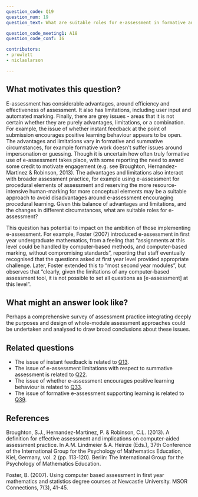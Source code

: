 ```yaml
---
question_code: Q19 
question_num: 19 
question_text: What are suitable roles for e-assessment in formative and summative assessment, given its capabilities? 

question_code_meeting1: A18 
question_code_conf: I6 

contributors: 
- prowlett
- niclaslarson

---
```


## What motivates this question?

E-assessment has considerable advantages, around efficiency and effectiveness of assessment. It also has limitations, including user input and automated marking. Finally, there are grey issues - areas that it is not certain whether they are purely advantages, limitations, or a combination. For example, the issue of whether instant feedback at the point of submission encourages positive learning behaviour appears to be open. The advantages and limitations vary in formative and summative circumstances, for example formative work doesn't suffer issues around impersonation or guessing. Though it is uncertain how often truly formative use of e-assessment takes place, with some reporting the need to award some credit to motivate engagement (e.g. see Broughton, Hernandez-Martinez & Robinson, 2013). The advantages and limitations also interact with broader assessment practice, for example using e-assessment for procedural elements of assessment and reserving the more resource-intensive human-marking for more conceptual elements may be a suitable approach to avoid disadvantages around e-assessment encouraging procedural learning. Given this balance of advantages and limitations, and the changes in different circumstances, what are suitable roles for e-assessment? 

This question has potential to impact on the ambition of those implementing e-assessment. For example, Foster (2007) introduced e-assessment in first year undergraduate mathematics, from a feeling that “assignments at this level could be handled by computer-based methods, and computer-based marking, without compromising standards”, reporting that staff eventually recognised that the questions asked at first year level provided appropriate challenge. Later, Foster extended this to “most second year modules”, but observes that “clearly, given the limitations of any computer-based assessment tool, it is not possible to set all questions as [e-assessment] at this level”. 

## What might an answer look like?

Perhaps a comprehensive survey of assessment practice integrating deeply the purposes and design of whole-module assessment approaches could be undertaken and analysed to draw broad conclusions about these issues.

## Related questions

* The issue of instant feedback is related to [Q13](Q13).
* The issue of e-assessment limitations with respect to summative assessment is related to [Q22](Q22).
* The issue of whether e-assessment encourages positive learning behaviour is related to [Q33](Q33).
* The issue of formative e-assessment supporting learning is related to [Q39](Q39).

## References

Broughton, S.J., Hernandez-Martinez, P. & Robinson, C.L. (2013). A definition for effective assessment and implications on computer-aided assessment practice. In A.M. Lindmeier & A. Heinze (Eds.), 37th Conference of the International Group for the Psychology of Mathematics Education, Kiel, Germany, vol. 2 (pp. 113-120). Berlin: The International Group for the Psychology of Mathematics Education.

Foster, B. (2007). Using computer based assessment in first year mathematics and statistics degree courses at Newcastle University. MSOR Connections, 7(3), 41-45.

